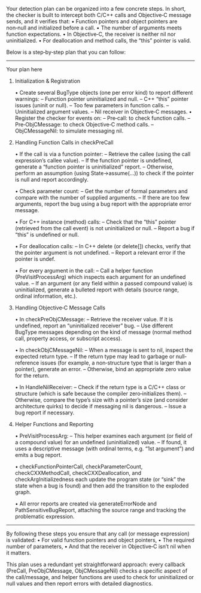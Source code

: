 Your detection plan can be organized into a few concrete steps. In short, the checker is built to intercept both C/C++ calls and Objective‑C message sends, and it verifies that:
 • Function pointers and object pointers are non‑null and initialized before a call.
 • The number of arguments meets function expectations.
 • In Objective‑C, the receiver is neither nil nor uninitialized.
 • For deallocation and method calls, the “this” pointer is valid.

Below is a step‐by‐step plan that you can follow:

---------------------------------------------------------
Your plan here

1. Initialization & Registration

   • Create several BugType objects (one per error kind) to report different warnings:
       – Function pointer uninitialized and null.
       – C++ “this” pointer issues (uninit or null).
       – Too few parameters in function calls.
       – Uninitialized argument values.
       – Nil receiver in Objective‑C messages.
   • Register the checker for events on:
       – Pre‑call: to check function calls.
       – Pre‑ObjCMessage: to check Objective‑C method calls.
       – ObjCMessageNil: to simulate messaging nil.
     
2. Handling Function Calls in checkPreCall

   • If the call is via a function pointer:
       – Retrieve the callee (using the call expression’s callee value).
       – If the function pointer is undefined, generate a “function pointer is uninitialized” report.
       – Otherwise, perform an assumption (using State->assume(...)) to check if the pointer is null and report accordingly.
     
   • Check parameter count:
       – Get the number of formal parameters and compare with the number of supplied arguments.
       – If there are too few arguments, report the bug using a bug report with the appropriate error message.
     
   • For C++ instance (method) calls:
       – Check that the “this” pointer (retrieved from the call event) is not uninitialized or null.
       – Report a bug if “this” is undefined or null.
     
   • For deallocation calls:
       – In C++ delete (or delete[]) checks, verify that the pointer argument is not undefined.
       – Report a relevant error if the pointer is undef.
     
   • For every argument in the call:
       – Call a helper function (PreVisitProcessArg) which inspects each argument for an undefined value.
       – If an argument (or any field within a passed compound value) is uninitialized, generate a bulleted report with details (source range, ordinal information, etc.).

3. Handling Objective‑C Message Calls

   • In checkPreObjCMessage:
       – Retrieve the receiver value. If it is undefined, report an “uninitialized receiver” bug.
       – Use different BugType messages depending on the kind of message (normal method call, property access, or subscript access).
     
   • In checkObjCMessageNil:
       – When a message is sent to nil, inspect the expected return type.
       – If the return type may lead to garbage or null‐reference issues (for example, a non‑structure type that is larger than a pointer), generate an error.
       – Otherwise, bind an appropriate zero value for the return.
     
   • In HandleNilReceiver:
       – Check if the return type is a C/C++ class or structure (which is safe because the compiler zero‑initializes them).
       – Otherwise, compare the type’s size with a pointer’s size (and consider architecture quirks) to decide if messaging nil is dangerous.
       – Issue a bug report if necessary.

4. Helper Functions and Reporting

   • PreVisitProcessArg:
       – This helper examines each argument (or field of a compound value) for an undefined (uninitialized) value.
       – If found, it uses a descriptive message (with ordinal terms, e.g. “1st argument”) and emits a bug report.
     
   • checkFunctionPointerCall, checkParameterCount, checkCXXMethodCall, checkCXXDeallocation, and checkArgInitializedness each update the program state (or “sink” the state when a bug is found) and then add the transition to the exploded graph.
     
   • All error reports are created via generateErrorNode and PathSensitiveBugReport, attaching the source range and tracking the problematic expression.

---------------------------------------------------------

By following these steps you ensure that any call (or message expression) is validated:
 • For valid function pointers and object pointers,
 • The required number of parameters,
 • And that the receiver in Objective‑C isn’t nil when it matters.

This plan uses a redundant yet straightforward approach: every callback (PreCall, PreObjCMessage, ObjCMessageNil) checks a specific aspect of the call/message, and helper functions are used to check for uninitialized or null values and then report errors with detailed diagnostics.